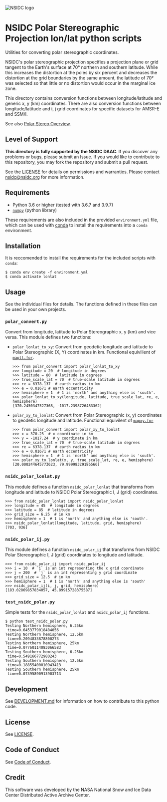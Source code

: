 ![NSIDC logo](../images/NSIDC_DAAC_2018_smv2.jpg)

# NSIDC Polar Stereographic Projection lon/lat python scripts

Utilities for converting polar stereographic coordinates.

NSIDC's polar stereographic projection specifies a projection plane or grid
tangent to the Earth's surface at 70° northern and southern latitude. While this
increases the distortion at the poles by six percent and decreases the
distortion at the grid boundaries by the same amount, the latitude of 70° was
selected so that little or no distortion would occur in the marginal ice zone.

This directory contains conversion functions between longitude/latitude and generic x,
y (km) coordinates. There are also conversion functions between
longitude/latitude and i, j grid coordinates for specific datasets for AMSR-E
and SSM/I.

See also [Polar Stereo Overview](https://nsidc.org/data/polar-stereo).

## Level of Support

<b>This directory is fully supported by the NSIDC DAAC</b>. If you discover any problems or
bugs, please submit an Issue. If you would like to contribute to this
repository, you may fork the repository and submit a pull request.

See the [LICENSE](../LICENSE) for details on permissions and warranties. Please
contact nsidc@nsidc.org for more information.

## Requirements

* Python 3.6 or higher (tested with 3.6.7 and 3.9.7)
* [`numpy`](https://numpy.org/) (python library)

These requirements are also included in the provided `environment.yml` file,
which can be used with [conda](https://docs.conda.io/en/latest/) to install the
requirements into a `conda` environment.


## Installation

It is reccomended to install the requirements for the included scripts with `conda`:

```
$ conda env create -f environment.yml
$ conda activate lonlat
```

## Usage

See the individual files for details.  The functions defined in these files can
be used in your own projects.

### `polar_convert.py`

Convert from longitude, latitude to Polar Stereographic x, y (km) and vice
versa. This module defines two functions:

* `polar_lonlat_to_xy`: Convert from geodetic longitude and latitude to Polar
  Stereographic (X, Y) coordinates in km. Functional equivilient of
  [`mapll.for`](../locate/mapll.for).
  
  ```
  >>> from polar_convert import polar_lonlat_to_xy
  >>> longitude = 20  # longitude in degrees
  >>> latitude = 80  # latitude in degrees
  >>> true_scale_lat = 70  # true-scale latitude in degrees
  >>> re = 6378.137  # earth radius in km
  >>> e = 0.01671 # earth eccentricity
  >>> hemisphere = 1  # 1 is 'north' and anything else is 'south'.
  >>> polar_lonlat_to_xy(longitude, latitude, true_scale_lat, re, e, hemisphere)
  [370.2450347527368, -1017.2398726483362]
  ```

* `polar_xy_to_lonlat`: Convert from Polar Stereographic (x, y) coordinates to
  geodetic longitude and latitude. Functional equivilent of
  [`mapxy.for`](../locate/mapxy.for)

  ```
  >>> from polar_convert import polar_xy_to_lonlat
  >>> x = 370.25  # x coordinate in km
  >>> y = -1017.24  # y coordinate in km
  >>> true_scale_lat = 70  # true-scale latitude in degrees 
  >>> re = 6378.137  # earth radius in km
  >>> e = 0.01671 # earth eccentricity
  >>> hemisphere = 1  # 1 is 'north' and anything else is 'south'.
  >>> polar_xy_to_lonlat(x, y, true_scale_lat, re, e, hemisphere)
  [20.000244645773623, 79.99998329186566]
  ```

### `nsidc_polar_lonlat.py`

This module defines a function `nsidc_polar_lonlat` that transforms from
longitude and latitude to NSIDC Polar Stereographic I, J (grid) coordinates.

```
>>> from nsidc_polar_lonlat import nsidc_polar_lonlat
>>> longitude = 45  # longitude in degrees
>>> latitude = 85  # latitude in degrees
>>> grid_size = 6.25  # in km
>>> hemisphere = 1  # 1 is 'north' and anything else is 'south'.
>>> nsidc_polar_lonlat(longitude, latitude, grid, hemisphere)
[703, 936]
```

### `nsidc_polar_ij.py`

This module defines a function `nsidc_polar_ij` that transforms from NSIDC Polar
Stereographic I, J (grid) coordinates to longitude and latitude.

```
>>> from nsidc_polar_ij import nsidc_polar_ij
>>> i = 10  # `i` is an int representing the x grid coordinate
>>> j = 200  # `j` is an int representing y grid coordinate
>>> grid_size = 12.5  # in km
>>> hemisphere = 1  # 1 is 'north' and anything else is 'south'
>>> nsidc_polar_ij(i, j, grid, hemisphere)
[183.02869857834057, 45.89915728375587]
```


### `test_nsidc_polar.py`

Simple tests for the `nsidc_polar_lonlat` and `nsidc_polar_ij` functions.

```
$ python test_nsidc_polar.py
Testing Northern hemisphere, 6.25km
 time=0.6453779018484056
Testing Northern hemisphere, 12.5km
 time=0.2094833878800273
Testing Northern hemisphere, 25km
 time=0.07760114083066583
Testing Southern hemisphere, 6.25km
 time=0.549166772980243
Testing Southern hemisphere, 12.5km
 time=0.18855400010943413
Testing Southern hemisphere, 25km
 time=0.07395890913903713
```


## Development

See [DEVELOPMENT.md](./DEVELOPMENT.md) for information on how to contribute to
this python code.


## License

See [LICENSE](../LICENSE).


## Code of Conduct

See [Code of Conduct](../CODE_OF_CONDUCT.md).


## Credit

This software was developed by the NASA National Snow and Ice Data Center
Distributed Active Archive Center.
